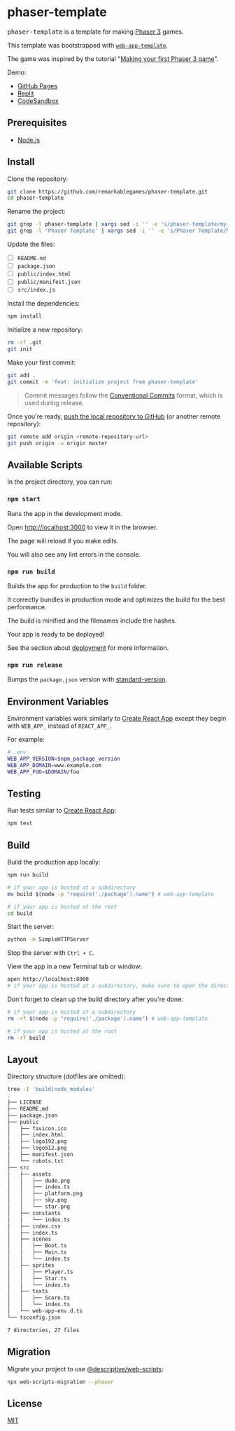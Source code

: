 # phaser-template

<kbd>phaser-template</kbd> is a template for making [Phaser 3](https://phaser.io/) games.

This template was bootstrapped with [`web-app-template`](https://github.com/remarkablemark/web-app-template).

The game was inspired by the tutorial "[Making your first Phaser 3 game](https://phaser.io/tutorials/making-your-first-phaser-3-game)".

Demo:

- [GitHub Pages](https://remarkablegames.org/phaser-template/)
- [Replit](https://replit.com/talk/share/Phaser-Template/22850)
- [CodeSandbox](https://codesandbox.io/s/phaser-template-4fy4y)

## Prerequisites

- [Node.js](https://nodejs.org/en/download/)

## Install

Clone the repository:

```sh
git clone https://github.com/remarkablegames/phaser-template.git
cd phaser-template
```

Rename the project:

```sh
git grep -l phaser-template | xargs sed -i '' -e 's/phaser-template/my-game/g'
git grep -l 'Phaser Template' | xargs sed -i '' -e 's/Phaser Template/My Game/g'
```

Update the files:

- [ ] `README.md`
- [ ] `package.json`
- [ ] `public/index.html`
- [ ] `public/manifest.json`
- [ ] `src/index.js`

Install the dependencies:

```sh
npm install
```

Initialize a new repository:

```sh
rm -rf .git
git init
```

Make your first commit:

```sh
git add .
git commit -m 'feat: initialize project from phaser-template'
```

> Commit messages follow the [Conventional Commits](https://conventionalcommits.org/) format, which is used during release.

Once you're ready, [push the local repository to GitHub](https://help.github.com/articles/adding-an-existing-project-to-github-using-the-command-line/) (or another remote repository):

```sh
git remote add origin <remote-repository-url>
git push origin -u origin master
```

## Available Scripts

In the project directory, you can run:

### `npm start`

Runs the app in the development mode.

Open [http://localhost:3000](http://localhost:3000) to view it in the browser.

The page will reload if you make edits.

You will also see any lint errors in the console.

### `npm run build`

Builds the app for production to the `build` folder.

It correctly bundles in production mode and optimizes the build for the best performance.

The build is minified and the filenames include the hashes.

Your app is ready to be deployed!

See the section about [deployment](https://create-react-app.dev/docs/deployment/) for more information.

### `npm run release`

Bumps the `package.json` version with [standard-version](https://github.com/conventional-changelog/standard-version).

## Environment Variables

Environment variables work similarly to [Create React App](https://create-react-app.dev/docs/adding-custom-environment-variables/) except they begin with `WEB_APP_` instead of `REACT_APP_`.

For example:

```sh
# .env
WEB_APP_VERSION=$npm_package_version
WEB_APP_DOMAIN=www.example.com
WEB_APP_FOO=$DOMAIN/foo
```

## Testing

Run tests similar to [Create React App](https://create-react-app.dev/docs/running-tests):

```sh
npm test
```

## Build

Build the production app locally:

```sh
npm run build

# if your app is hosted at a subdirectory
mv build $(node -p "require('./package').name") # web-app-template

# if your app is hosted at the root
cd build
```

Start the server:

```sh
python -m SimpleHTTPServer
```

Stop the server with `Ctrl + C`.

View the app in a new Terminal tab or window:

```sh
open http://localhost:8000
# if your app is hosted at a subdirectory, make sure to open the directory
```

Don't forget to clean up the build directory after you're done:

```sh
# if your app is hosted at a subdirectory
rm -rf $(node -p "require('./package').name") # web-app-template

# if your app is hosted at the root
rm -rf build
```

## Layout

Directory structure (dotfiles are omitted):

```sh
tree -I 'build|node_modules'
.
├── LICENSE
├── README.md
├── package.json
├── public
│   ├── favicon.ico
│   ├── index.html
│   ├── logo192.png
│   ├── logo512.png
│   ├── manifest.json
│   └── robots.txt
├── src
│   ├── assets
│   │   ├── dude.png
│   │   ├── index.ts
│   │   ├── platform.png
│   │   ├── sky.png
│   │   └── star.png
│   ├── constants
│   │   └── index.ts
│   ├── index.css
│   ├── index.ts
│   ├── scenes
│   │   ├── Boot.ts
│   │   ├── Main.ts
│   │   └── index.ts
│   ├── sprites
│   │   ├── Player.ts
│   │   ├── Star.ts
│   │   └── index.ts
│   ├── texts
│   │   ├── Score.ts
│   │   └── index.ts
│   └── web-app-env.d.ts
└── tsconfig.json

7 directories, 27 files
```

## Migration

Migrate your project to use [@descriptive/web-scripts](https://www.npmjs.com/package/@descriptive/web-scripts):

```sh
npx web-scripts-migration --phaser
```

## License

[MIT](LICENSE)
